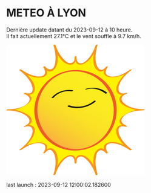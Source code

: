 # METEO À LYON

Dernière update datant du 2023-09-12 à 10 heure.  
Il fait actuellement 27.1°C et le vent souffle à 9.7 km/h.      

![](./.github/sun.png)

last launch : 2023-09-12 12:00:02.182600
